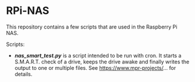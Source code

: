# RPi-NAS
This repository contains a few scripts that are used in the Raspberry Pi NAS.

Scripts:
- *__nas_smart_test.py__* is a script intended to be run with cron. It starts a S.M.A.R.T. check of a drive, keeps the drive awake and finally writes the output to one or multiple files. See https://www.mpr-projects/... for details.
